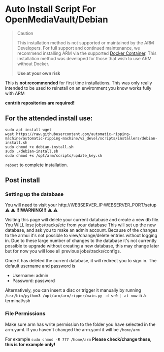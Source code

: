# Auto Install Script For OpenMediaVault/Debian

> > [!CAUTION]
> This installation method is not supported or maintained by the ARM Developers.
> For full support and continued maintenance,
> we recommend installing ARM via the supported [Docker Container](https://github.com/automatic-ripping-machine/automatic-ripping-machine/wiki/docker).
> This installation method was developed for those that wish to use ARM without Docker.
>
> **Use at your own risk**

This is **not recommended** for first time installations. This was only really intended to be used to reinstall on an environment you know works fully with ARM

**contrib repositories are required!**

## For the attended install use:
 ```
sudo apt install wget
wget https://raw.githubusercontent.com/automatic-ripping-machine/automatic-ripping-machine/v2_devel/scripts/installers/debian-install.sh
sudo chmod +x debian-install.sh
sudo ./debian-install.sh
sudo chmod +x /opt/arm/scripts/update_key.sh
 ```
 ```reboot```
 to complete installation.


## Post install

### Setting up the database
You will need to visit your http://WEBSERVER_IP:WEBSERVER_PORT/setup
							&#x26A0; &#x26A0; **!!!WARNING!!!** &#x26A0; &#x26A0;

Visiting this page will delete your current database and create a new db file. You WILL lose jobs/tracks/etc from your database
This will set up the new database, and ask you to make an admin account. Because of the changes to the armui it's not possible to view/change/delete entries without logging in.
Due to these large number of changes to the database it's not currently possible to upgrade without creating a new database, this may change later
but for now you will lose all previous jobs/tracks/configs.

Once it has deleted the current database, it will redirect you to sign in. The default username and password is

- Username: admin
- Password: password


Alternatively, you can insert a disc or trigger it manually by running
`/usr/bin/python3 /opt/arm/arm/ripper/main.py -d sr0 | at now` in a terminal/ssh

### File Permissions

Make sure arm has write permission to the folder you have selected in the arm.yaml. If you haven't changed the arm.yaml it will be `/home/arm`

For example `sudo chmod -R 777 /home/arm` **Please check/change these, this is for example only!**
